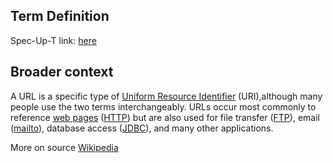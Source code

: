 ## Term Definition

Spec-Up-T link: <a href='https://weboftrust.github.io/WOT-terms/docs/glossary/uniform-resource-locator'>here</a>

## Broader context

A URL is a specific type of [Uniform Resource Identifier](https://en.wikipedia.org/wiki/Uniform_Resource_Identifier) (URI),although many people use the two terms interchangeably. URLs occur most commonly to reference [web pages](https://en.wikipedia.org/wiki/Web_page) ([HTTP](https://en.wikipedia.org/wiki/Hypertext_Transfer_Protocol)) but are also used for file transfer ([FTP](https://en.wikipedia.org/wiki/File_Transfer_Protocol)), email ([mailto](https://en.wikipedia.org/wiki/Mailto)), database access ([JDBC](https://en.wikipedia.org/wiki/Java_Database_Connectivity)), and many other applications.

More on source [Wikipedia](https://en.wikipedia.org/wiki/URL)